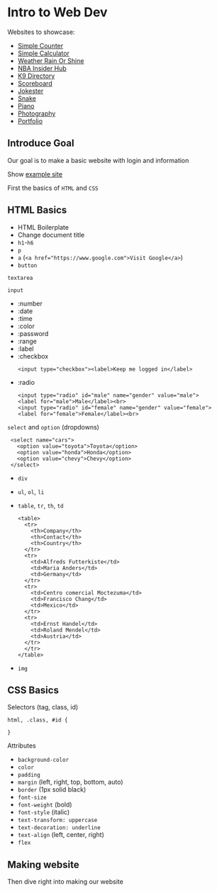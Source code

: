 # Intro to Web Dev

Websites to showcase:

- [Simple Counter](https://brighamband.github.io/simple-counter)
- [Simple Calculator](https://brighamband.github.io/simple-calculator)
- [Weather Rain Or Shine](https://weather.brighamband.com)
- [NBA Insider Hub](https://bball.brighamband.com)
- [K9 Directory](https://brighamband.github.io/k9-directory)
- [Scoreboard](https://scoreboard.brighamband.com)
- [Jokester](https://jokester.brighamband.com)
- [Snake](https://snake.brighamband.com)
- [Piano](https://piano.brighamband.com)
- [Photography](https://photography.brighamband.com)
- [Portfolio](https://portfolio.brighamband.com)

## Introduce Goal

Our goal is to make a basic website with login and information

Show [example site](https://codepen.io/brighamband/pen/KKmmyLJ)

First the basics of `HTML` and `CSS`

## HTML Basics

- HTML Boilerplate
- Change document title
- `h1`-`h6`
- `p`
- `a`   (`<a href="https://www.google.com">Visit Google</a>`)
- `button`

`textarea`

`input`

- :number
- :date
- :time
- :color
- :password
- :range
- :label
- :checkbox
    ```
    <input type="checkbox"><label>Keep me logged in</label>
    ```
- :radio 
    ```
    <input type="radio" id="male" name="gender" value="male">
    <label for="male">Male</label><br>
    <input type="radio" id="female" name="gender" value="female">
    <label for="female">Female</label><br>
    ```

`select` and `option` (dropdowns)

 ```
  <select name="cars">
    <option value="toyota">Toyota</option>
    <option value="honda">Honda</option>
    <option value="chevy">Chevy</option>
  </select>
  ```

- `div`
- `ul`, `ol`, `li`
- `table`, `tr`, `th`, `td`
    ```
    <table>
      <tr>
        <th>Company</th>
        <th>Contact</th>
        <th>Country</th>
      </tr>
      <tr>
        <td>Alfreds Futterkiste</td>
        <td>Maria Anders</td>
        <td>Germany</td>
      </tr>
      <tr>
        <td>Centro comercial Moctezuma</td>
        <td>Francisco Chang</td>
        <td>Mexico</td>
      </tr>
      <tr>
        <td>Ernst Handel</td>
        <td>Roland Mendel</td>
        <td>Austria</td>
      </tr>
      </tr>
    </table>
    ```

- `img`

## CSS Basics

Selectors (tag, class, id)
```
html, .class, #id {

}
```

Attributes

- `background-color`
- `color`
- `padding`
- `margin`  (left, right, top, bottom, auto)
- `border` (1px solid black)
- `font-size`
- `font-weight` (bold)
- `font-style` (italic)
- `text-transform: uppercase`
- `text-decoration: underline`
- `text-align` (left, center, right)
- `flex`

## Making website

Then dive right into making our website

